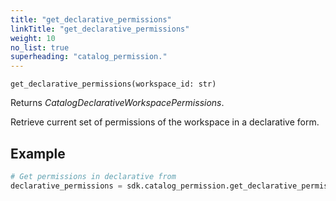 ```yaml
---
title: "get_declarative_permissions"
linkTitle: "get_declarative_permissions"
weight: 10
no_list: true
superheading: "catalog_permission."
---
```


<!-- TODO -->

``get_declarative_permissions(workspace_id: str)``

Returns *CatalogDeclarativeWorkspacePermissions*.

Retrieve current set of permissions of the workspace in a declarative form.

## Example

```python
# Get permissions in declarative from
declarative_permissions = sdk.catalog_permission.get_declarative_permissions(workspace_id=workspace_id)
```
